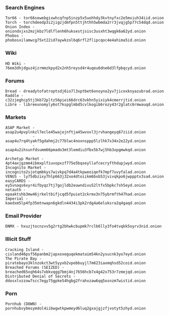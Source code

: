 ### Search Engines
    Tor66 - tor66sewebgixwhcqfnp5inzp5x5uohhdy3kvtnyfxc2e5mxiuh34iid.onion
    Torch - torchdeedp3i2jigzjdmfpn5ttjhthh5wbmda2rr3jvqjg5p77c54dqd.onion
    Onion Index - oniondxjxs2mzjkbz7ldlflenh6huksestjsisc3usxht3wqgk6a62yd.onion
    Phobos - phobosxilamwcg75xt22id7aywkzol6q6rfl2flipcqoc4e4ahima5id.onion

### Wiki
    HD Wiki - 76em3dhjdguz4jzrmmzkpyd2x2nh5reysd4r4uqeu6dne6d3lfpbqcyd.onion

### Forums
    Dread - dreadytofatroptsdj6io7l3xptbet6onoyno2yv7jicoxknyazubrad.onion
    Raddle - c32zjeghcp5tj3kb72pltz56piei66drc63vkhn5yixiyk4cmerrjtid.onion
    Libre - libreeunomyly6ot7kspglmbd5cvlkogib6rozy43r2glatc6rmwauqd.onion

### Markets
    ASAP Market - asap2u4pvplnkzl7ecle45wajojnftja45wvovl3jrvhangeyq67ziid.onion
                - asap4u7rq4tyakf5gdahmj2c77blwc4noxnsppp5lzlhk7x34x2e22yd.onion
                - asap4u2ihsunfdsumm66pmado3mt3lemdiu3fbx5b7wj5hb3xpgmwkqd.onion

    Archetyp Market - 4pt4axjgzmm4ibmxplfiuvopxzf775e5bqseyllafcecryfthdupjwyd.onion
    Incognito Market - incognito2sjotqmbkys7wivkpq7d4a4tkpweoiqefk7mpf7uvyfalad.onion
    VENUS - ly75dbzixy7hlp663j32xo4dtoiikm6bxb53jvivqkpo6jwppptx3sad.onion
    easyCARDS - ey5vnaqs6xyr4ifbyqz7tj7gojldb2euwndivu52ltfx5bpkc7sh5eyd.onion
    netauth - epaaktshb3mw46jrkeltbifjcqd5fpuiet2ckrmx3n75ybrmfth47had.onion
    Imperial - kaedxm5lp4fp35mtnwapn6gkdln4434i3pk2rdg4a6eluksra2q4gaqd.onion

### Email Provider
    DNMX - hxuzjtocnzvv5g2rtg2bhwkcbupmk7rclb6lly3fo4tvqkk5oyrv3nid.onion

### Illicit Stuff
    Cracking Island - cisland46psf56panbm2japxoxeguqekmataim54kn2ysucnk3yo7eyd.onion
    The Pirate Bay - piratebayo3klnzokct3wt5yyxb2vpebbuyjl7m623iaxmqhsd52coid.onion
    Breached Forums (SEIZED) - breached65xqh64s7xbkvqgg7bmj4nj7656hcb7x4g42x753r7zmejqd.onion
    Distributed Denial of Secrets - ddosxlvzzow7scc7egy75gpke54hgbg2frahxzaw6qq5osnzm7wistid.onion

### Porn
    Pornhub (DOWN) - pornhubvybmsymdol4iibwgwtkpwmeyd6luq2gxajgjzfjvotyt5zhyd.onion
